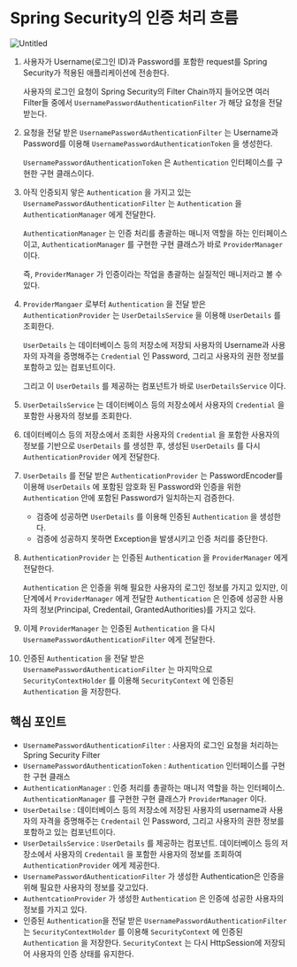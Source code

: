 # Spring Security의 인증 처리 흐름

![Untitled](https://s3.us-west-2.amazonaws.com/secure.notion-static.com/2f60794c-60a1-497f-9159-f8c70e1e2260/KakaoTalk_Photo_2022-11-21-17-41-18.jpeg?X-Amz-Algorithm=AWS4-HMAC-SHA256&X-Amz-Content-Sha256=UNSIGNED-PAYLOAD&X-Amz-Credential=AKIAT73L2G45EIPT3X45%2F20221121%2Fus-west-2%2Fs3%2Faws4_request&X-Amz-Date=20221121T131403Z&X-Amz-Expires=86400&X-Amz-Signature=41b455ee1a2036c1148709bd43129965f5371097d8f6236648cf72b2e95f1cdb&X-Amz-SignedHeaders=host&response-content-disposition=filename%3D%22KakaoTalk_Photo_2022-11-21-17-41-18.jpeg%22&x-id=GetObject)

1. 사용자가 Username(로그인 ID)과 Password를 포함한 request를 Spring Security가 적용된 애플리케이션에 전송한다.
    
    사용자의 로그인 요청이 Spring Security의 Filter Chain까지 들어오면 여러 Filter들 중에서 `UsernamePasswordAuthenticationFilter` 가 해당 요청을 전달 받는다. 
    
2. 요청을 전달 받은 `UsernamePasswordAuthenticationFilter` 는 Username과 Password를 이용해 `UsernamePasswordAuthenticationToken` 을 생성한다.
    
    `UsernamePasswordAuthenticationToken` 은 `Authentication` 인터페이스를 구현한 구현 클래스이다.
    
3. 아직 인증되지 앟은 `Authentication` 을 가지고 있는 `UsernamePasswordAuthenticationFilter` 는 `Authentication` 을 `AuthenticationManager` 에게 전달한다.
    
    `AuthenticationManager` 는 인증 처리를 총괄하는 매니저 역할을 하는 인터페이스이고, `AuthenticationManager` 를 구현한 구현 클래스가 바로 `ProviderManager` 이다. 
    
    즉, `ProviderManager` 가 인증이라는 작업을 총괄하는 실질적인 매니저라고 볼 수 있다.
    
4. `ProviderMangaer` 로부터 `Authentication` 을 전달 받은 `AuthenticationProvider` 는 `UserDetailsService` 을 이용해 `UserDetails` 를 조회한다.
    
    `UserDetails` 는 데이터베이스 등의 저장소에 저장되 사용자의 Username과 사용자의 자격을 증명해주는 `Credential` 인 Password, 그리고 사용자의 권한 정보를 포함하고 있는 컴포넌트이다. 
    
    그리고 이 `UserDetails` 를 제공하는 컴포넌트가 바로 `UserDetailsService` 이다.
    
5. `UserDetailsService` 는 데이터베이스 등의 저장소에서 사용자의 `Credential` 을 포함한 사용자의 정보를 조회한다. 
6. 데이터베이스 등의 저장소에서 조회한 사용자의 `Credential` 을 포함한 사용자의 정보를 기반으로 `UserDetails` 를 생성한 후, 생성된 `UserDetails` 를 다시 `AuthenticationProvider` 에게 전달한다. 
7. `UserDetails` 를 전달 받은 `AuthenticationProvider` 는 PasswordEncoder를 이용해 `UserDetails` 에 포함된 암호화 된 Password와 인증을 위한 `Authentication` 안에 포함된 Password가 일치하는지 검증한다. 
    - 검증에 성공하면 `UserDetails` 를 이용해 인증된 `Authentication` 을 생성한다.
    - 검증에 성공하지 못하면 Exception을 발생시키고 인증 처리를 중단한다.
8. `AuthenticationProvider` 는 인증된 `Authentication` 을 `ProviderManager` 에게 전달한다.
    
    `Authentication` 은 인증을 위해 필요한 사용자의 로그인 정보를 가지고 있지만, 이 단계에서 `ProviderManager` 에게 전달한 `Authentication` 은 인증에 성공한 사용자의 정보(Principal, Credentail, GrantedAuthorities)를 가지고 있다. 
    
9. 이제 `ProviderManager` 는 인증된 `Authentication` 을 다시 `UsernamePasswordAuthenticationFilter` 에게 전달한다.
10. 인증된 `Authentication` 을 전달 받은 `UsernamePasswordAuthenticationFilter` 는 마지막으로 `SecurityContextHolder` 를 이용해 `SecurityContext` 에 인증된 `Authentication` 을 저장한다.

## 핵심 포인트

- `UsernamePasswordAuthenticationFilter` : 사용자의 로그인 요청을 처리하는 Spring Security Filter
- `UsernamePasswordAuthenticationToken` : `Authentication` 인터페이스를 구현한 구현 클래스
- `AuthenticationManager` : 인증 처리를 총괄하는 매니저 역할을 하는 인터페이스. `AuthenticationManager` 를 구현한 구현 클래스가 `ProviderManager` 이다.
- `UserDetailse` : 데이터베이스 등의 저장소에 저장된 사용자의 username과 사용자의 자격을 증명해주는 `Credentail` 인 Password, 그리고 사용자의 권한 정보를 포함하고 있는 컴포넌트이다.
- `UserDetailsService` : `UserDetails` 를 제공하는 컴포넌트. 데이터베이스 등의 저장소에서 사용자의 `Credentail` 을 포함한 사용자의 정보를 조회하여 `AuthenticationProvider` 에게 제공한다.
- `UsernamePasswordAuthenticationFilter` 가 생성한 Authentication은 인증을 위해 필요한 사용자의 정보를 갖고있다.
- `AuthentcationProvider` 가 생성한 `Authentication` 은 인증에 성공한 사용자의 정보를 가지고 있다.
- 인증된 `Authentication`을 전달 받은 `UsernamePasswordAuthenticationFilter` 는 `SecurityContextHolder` 를 이용해 `SecurityContext` 에 인증된 `Authentication` 을 저장한다. `SecurityContext` 는 다시 HttpSession에 저장되어 사용자의 인증 상태를 유지한다.